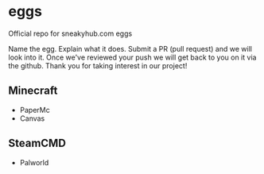 # eggs
Official repo for sneakyhub.com eggs

Name the egg.
Explain what it does.
Submit a PR (pull request) and we will look into it.
Once we've reviewed your push we will get back to you on it via the github.
Thank you for taking interest in our project!

## Minecraft

- PaperMc
- Canvas

## SteamCMD

- Palworld
